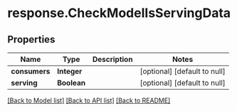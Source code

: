 # response.CheckModelIsServingData
## Properties

| Name | Type | Description | Notes |
|------------ | ------------- | ------------- | -------------|
| **consumers** | **Integer** |  | [optional] [default to null] |
| **serving** | **Boolean** |  | [optional] [default to null] |

[[Back to Model list]](../README.md#documentation-for-models) [[Back to API list]](../README.md#documentation-for-api-endpoints) [[Back to README]](../README.md)

